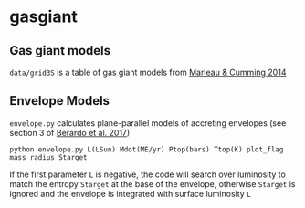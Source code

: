 # gasgiant

## Gas giant models

`data/grid3S` is a table of gas giant models from [Marleau & Cumming 2014](http://adsabs.harvard.edu/abs/2014MNRAS.437.1378M)

## Envelope Models

`envelope.py` calculates plane-parallel models of accreting envelopes (see section 3 of [Berardo et al. 2017](http://adsabs.harvard.edu/abs/2017ApJ...834..149B))

`python envelope.py L(LSun) Mdot(ME/yr) Ptop(bars) Ttop(K) plot_flag mass radius Starget`

If the first parameter `L` is negative, the code will search over luminosity to match the entropy `Starget` at the base of the envelope, otherwise `Starget` is ignored and the envelope is integrated with surface luminosity `L`

